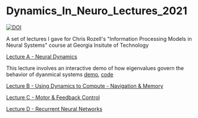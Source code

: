 # Dynamics_In_Neuro_Lectures_2021
[![DOI](https://zenodo.org/badge/362887606.svg)](https://zenodo.org/badge/latestdoi/362887606)

A set of lectures I gave for Chris Rozell's "Information Processing Models in Neural Systems" course at Georgia Insitute of Technology

[Lecture A - Neural Dynamics](https://docs.google.com/presentation/d/1ULkdGC8RVYQXz5wLNC_wh6GgBAbjukjERBE32nOsNzM/edit?usp=sharing)

This lecture involves an interactive demo of how eigenvalues govern the behavior of dyanmical systems [demo](https://awillats.github.io/dynamics-visualizer-p5/), [code](https://github.com/awillats/dynamics-visualizer-p5)

[Lecture B - Using Dynamics to Compute - Navigation & Memory](https://docs.google.com/presentation/d/1o0O9ivS7inaj6rcex6nFbAdqY9F6GvcxZfcYebO7Aac/edit?usp=sharing)

[Lecture C - Motor & Feedback Control](https://docs.google.com/presentation/d/1UmsEqesjcPD8WJH6kmkabGa2TED0MfziqmhlexpLlsE/edit?usp=sharing)

[Lecture D - Recurrent Neural Networks](https://docs.google.com/presentation/d/1HNpeTMkvUsBZubTg0YIa9kBxM2uJ5Iprii4HxZJh5g0/edit?usp=sharing)
